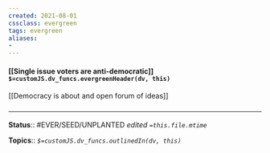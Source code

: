 ```yaml
---
created: 2021-08-01
cssclass: evergreen
tags: evergreen
aliases:
- 
---
```


#### [[Single issue voters are anti-democratic]] `$=customJS.dv_funcs.evergreenHeader(dv, this)`

[[Democracy is about and open forum of ideas]]

### <hr class="footnote"/>

**Status**:: #EVER/SEED/UNPLANTED 
*edited `=this.file.mtime`*

**Topics**:: 
*`$=customJS.dv_funcs.outlinedIn(dv, this)`*

